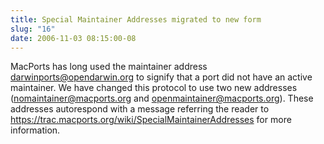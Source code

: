 ```yaml
---
title: Special Maintainer Addresses migrated to new form
slug: "16"
date: 2006-11-03 08:15:00-08
---
```


MacPorts has long used the maintainer address <darwinports@opendarwin.org> to signify that a port did not have an active maintainer. We have changed this protocol to use two new addresses (<nomaintainer@macports.org> and <openmaintainer@macports.org>). These addresses autorespond with a message referring the reader to <https://trac.macports.org/wiki/SpecialMaintainerAddresses> for more information.
